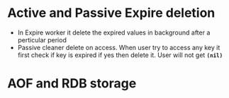 # Active and Passive Expire deletion

- In Expire worker it delete the expired values in background after a perticular period 
- Passive cleaner delete on access. When user try to access any key it first check if key is expired if yes then delete it. User will not get <strong>```(nil)```</strong>

# AOF and RDB storage